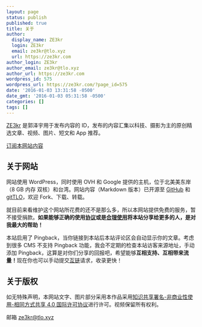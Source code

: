```yaml
---
layout: page
status: publish
published: true
title: 关于
author:
  display_name: ZE3kr
  login: ZE3kr
  email: ze3kr@tlo.xyz
  url: https://ze3kr.com
author_login: ZE3kr
author_email: ze3kr@tlo.xyz
author_url: https://ze3kr.com
wordpress_id: 575
wordpress_url: https://ze3kr.com/?page_id=575
date: '2016-01-03 13:31:58 -0500'
date_gmt: '2016-01-03 05:31:58 -0500'
categories: []
tags: []
---
```

<p><a href="https://ze3kr.com" target="_blank">ZE3kr</a> 是郭泽宇用于发布内容的 ID，发布的内容汇集以科技、摄影为主的原创精选文章、视频、图片、短文和 App 推荐。</p>
<p><a href="https://ze3kr.com/subscribe/">订阅本网站内容</a></p>
<h2>关于网站</h2>
<p>网站使用 WordPress，同时使用 OVH 和 Google 提供的主机，位于北美美东岸（8 GB 内存 双核）和台湾。网站内容（Markdown 版本）已开源至 <a href="https://github.com/ZE3kr/ZE3kr" target="_blank">GitHub</a> 和 <a href="https://git.tlo.xyz/ZE3kr/ZE3kr">gitTLO</a>，欢迎 Fork、下载、转载。</p>
<p>就目前来看维护这个网站所花费的还不是那么多，所以本网站提供免费的服务，暂不接受捐款。<strong>如果能够正确的使用<a href="https://ze3kr.com/license/">协议</a>或是<a href="https://zh.wikisource.org/wiki/中华人民共和国著作权法#.E7.AC.AC.E5.9B.9B.E8.8A.82.E3.80.80.E6.9D.83.E5.88.A9.E7.9A.84.E9.99.90.E5.88.B6" target="_blank">合理使用</a>将本站分享给更多的人，是对我最大的帮助！</strong></p>
<p>本站启用了 Pingback，当你链接到本站后本站评论区会自动显示你的文章。考虑到很多 CMS 不支持 Pingback 功能，我会不定期的检查本站访客来源地址，手动添加 Pingback，这算是对你们分享的回报吧，希望能够<strong>互相支持、互相带来流量！</strong>现在你也可以手动提交<a href="https://ze3kr.com/links/">互链</a>请求，收录更快！</p>
<h2>关于版权</h2>
<p><del></del>如无特殊声明，本网站文字、图片部分采用本作品采用<a href="https://creativecommons.org/licenses/by-nc-sa/4.0/" target="_blank" rel="license">知识共享署名-非商业性使用-相同方式共享 4.0 国际许可协议</a>进行许可。视频保留所有权利。</p>
<p>邮箱 <a href="mailto:ze3kr@tlo.xyz" target="_blank">ze3kr@tlo.xyz</a></p>
